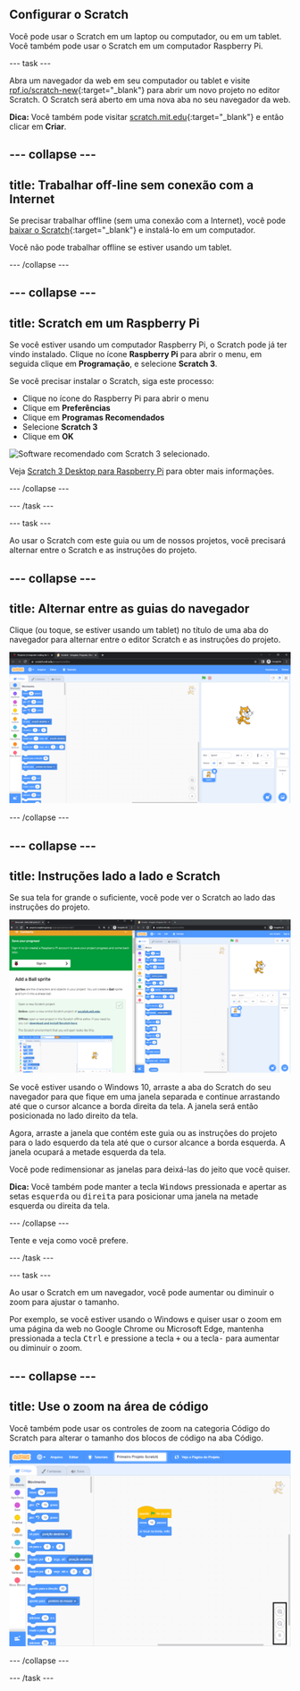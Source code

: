 ## Configurar o Scratch
Você pode usar o Scratch em um laptop ou computador, ou em um tablet. Você também pode usar o Scratch em um computador Raspberry Pi.

--- task ---

Abra um navegador da web em seu computador ou tablet e visite [rpf.io/scratch-new](https://rpf.io/scratch-new){:target="_blank"} para abrir um novo projeto no editor Scratch. O Scratch será aberto em uma nova aba no seu navegador da web.

**Dica:** Você também pode visitar [scratch.mit.edu](https://scratch.mit.edu/){:target="_blank"} e então clicar em **Criar**.

--- collapse ---
---
title: Trabalhar off-line sem conexão com a Internet
---

Se precisar trabalhar offline (sem uma conexão com a Internet), você pode [baixar o Scratch](https://scratch.mit.edu/download){:target="_blank"} e instalá-lo em um computador.

Você não pode trabalhar offline se estiver usando um tablet.

--- /collapse ---

--- collapse ---
---
title: Scratch em um Raspberry Pi
---

Se você estiver usando um computador Raspberry Pi, o Scratch pode já ter vindo instalado. Clique no ícone **Raspberry Pi** para abrir o menu, em seguida clique em **Programação**, e selecione **Scratch 3**.

Se você precisar instalar o Scratch, siga este processo:
+ Clique no ícone do Raspberry Pi para abrir o menu
+ Clique em **Preferências**
+ Clique em **Programas Recomendados**
+ Selecione **Scratch 3**
+ Clique em **OK**

![Software recomendado com Scratch 3 selecionado.](images/recommended-software-scratch-3.png)

Veja [Scratch 3 Desktop para Raspberry Pi](https://www.raspberrypi.org/blog/scratch-3-desktop-for-raspbian-on-raspberry-pi/) para obter mais informações.

--- /collapse ---

--- /task ---

--- task ---

Ao usar o Scratch com este guia ou um de nossos projetos, você precisará alternar entre o Scratch e as instruções do projeto.

--- collapse ---
---
title: Alternar entre as guias do navegador
---

Clique (ou toque, se estiver usando um tablet) no título de uma aba do navegador para alternar entre o editor Scratch e as instruções do projeto.

![Um navegador com duas abas.](images/two-tabs.png)

--- /collapse ---

--- collapse ---
---
title: Instruções lado a lado e Scratch
---

Se sua tela for grande o suficiente, você pode ver o Scratch ao lado das instruções do projeto.

![Instruções lado a lado e Scratch.](images/side-by-side.png)

Se você estiver usando o Windows 10, arraste a aba do Scratch do seu navegador para que fique em uma janela separada e continue arrastando até que o cursor alcance a borda direita da tela. A janela será então posicionada no lado direito da tela.

Agora, arraste a janela que contém este guia ou as instruções do projeto para o lado esquerdo da tela até que o cursor alcance a borda esquerda. A janela ocupará a metade esquerda da tela.

Você pode redimensionar as janelas para deixá-las do jeito que você quiser.

**Dica:** Você também pode manter a tecla <kbd>Windows</kbd> pressionada e apertar as setas <kbd>esquerda</kbd> ou <kbd>direita</kbd> para posicionar uma janela na metade esquerda ou direita da tela.

--- /collapse ---

Tente e veja como você prefere.

--- /task ---

--- task ---

Ao usar o Scratch em um navegador, você pode aumentar ou diminuir o zoom para ajustar o tamanho.

Por exemplo, se você estiver usando o Windows e quiser usar o zoom em uma página da web no Google Chrome ou Microsoft Edge, mantenha pressionada a tecla <kbd>Ctrl</kbd> e pressione a tecla <kbd>+</kbd> ou a tecla<kbd>-</kbd> para aumentar ou diminuir o zoom.

--- collapse ---
---
title: Use o zoom na área de código
---

Você também pode usar os controles de zoom na categoria Código do Scratch para alterar o tamanho dos blocos de código na aba Código.

![Os controles de zoom na área Código.](images/zoom-code-area.png)

--- /collapse ---

--- /task ---

